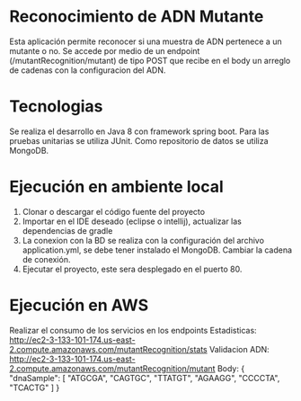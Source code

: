 # Reconocimiento de ADN Mutante

Esta aplicación permite reconocer si una muestra de ADN pertenece a un mutante o no.
Se accede por medio de un endpoint (/mutantRecognition/mutant) de tipo POST que recibe en el body un arreglo de cadenas con la configuracion del ADN.

# Tecnologias

Se realiza el desarrollo en Java 8 con framework spring boot.
Para las pruebas unitarias se utiliza JUnit.
Como repositorio de datos se utiliza MongoDB.

# Ejecución en ambiente local

1. Clonar o descargar el código fuente del proyecto
2. Importar en el IDE deseado (eclipse o intellij), actualizar las dependencias de gradle 
3. La conexion con la BD se realiza con la configuración del archivo application.yml, se debe tener instalado el MongoDB. Cambiar la cadena de conexión.
4. Ejecutar el proyecto, este sera desplegado en el puerto 80.

# Ejecución en AWS

Realizar el consumo de los servicios en los endpoints
Estadisticas:
http://ec2-3-133-101-174.us-east-2.compute.amazonaws.com/mutantRecognition/stats
Validacion ADN:
http://ec2-3-133-101-174.us-east-2.compute.amazonaws.com/mutantRecognition/mutant
Body:
{
    "dnaSample": [
        "ATGCGA",
        "CAGTGC",
        "TTATGT",
        "AGAAGG",
        "CCCCTA",
        "TCACTG"
    ]
}

